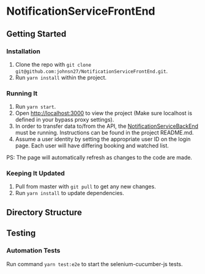 # NotificationServiceFrontEnd

## Getting Started

### Installation
1. Clone the repo with `git clone git@github.com:johnsn27/NotificationServiceFrontEnd.git`.
2. Run `yarn install` within the project.

### Running It

1. Run `yarn start`.
2. Open [http://localhost:3000](http://localhost:3000) to view the project (Make sure localhost is defined in your bypass proxy settings).
3. In order to transfer data to/from the API, the [NotificationServiceBackEnd](https://github.com/johnsn27/NotificationServiceBackEnd) must be running. Instructions can be found in the project README.md.
4. Assume a user identity by setting the appropriate user ID on the login page. Each user will have differing booking and watched list.

PS: The page will automatically refresh as changes to the code are made.

### Keeping It Updated

1. Pull from master with `git pull` to get any new changes.
2. Run `yarn install` to update dependencies.

## Directory Structure

## Testing

### Automation Tests
Run command `yarn test:e2e` to start the selenium-cucumber-js tests.
